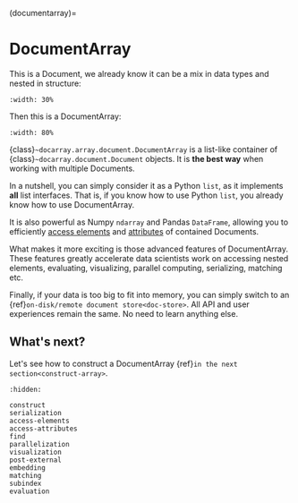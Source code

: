 (documentarray)=
# DocumentArray

This is a Document, we already know it can be a mix in data types and nested in structure:

```{figure} images/docarray-single.svg
:width: 30%
```

Then this is a DocumentArray:

```{figure} images/docarray-array.svg
:width: 80%
```


{class}`~docarray.array.document.DocumentArray` is a list-like container of {class}`~docarray.document.Document` objects. It is **the best way** when working with multiple Documents.

In a nutshell, you can simply consider it as a Python `list`, as it implements **all** list interfaces. That is, if you know how to use Python `list`, you already know how to use DocumentArray.

It is also powerful as Numpy `ndarray` and Pandas `DataFrame`, allowing you to efficiently [access elements](access-elements.md) and [attributes](access-attributes.md) of contained Documents.

What makes it more exciting is those advanced features of DocumentArray. These features greatly accelerate data scientists work on accessing nested elements, evaluating, visualizing, parallel computing, serializing, matching etc. 

Finally, if your data is too big to fit into memory, you can simply switch to an {ref}`on-disk/remote document store<doc-store>`. All API and user experiences remain the same. No need to learn anything else.

## What's next?

Let's see how to construct a DocumentArray {ref}`in the next section<construct-array>`.

```{toctree}
:hidden:

construct
serialization
access-elements
access-attributes
find
parallelization
visualization
post-external
embedding
matching
subindex
evaluation
```
